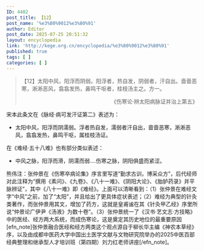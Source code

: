 ```yaml
---
ID: 4402
post_title: 【12】
post_name: '%e3%80%9012%e3%80%91'
author: Editor
post_date: 2025-07-25 20:51:32
layout: encyclopedia
link: 'http://kege.org.cn/encyclopedia/%e3%80%9012%e3%80%91'
published: true
tags: [ ]
categories: [ ]
---
```

<blockquote>【12】太阳中风，阳浮而阴弱。阳浮者，热自发，阴弱者，汗自出。啬啬恶寒，淅淅恶风，翕翕发热，鼻鸣干呕者，桂枝汤主之。方一。
<p style="text-align: right;">《伤寒论·辨太阳病脉证并治上第五》</p>
</blockquote>
宋本此条文在《脉经·病可发汗证第二》表述为：
<ul>
 	<li>太阳中风，阳浮而阴濡弱。浮者热自发，濡弱者汗自出，啬啬恶寒，淅淅恶风，翕翕发热，鼻鸣干呕，属桂枝汤证。</li>
</ul>
在《难经·五十八难》也有部分类似表述：
<ul>
 	<li>中风之脉，阳浮而滑，阴濡而弱....伤寒之脉，阴阳俱盛而紧涩。</li>
</ul>
熊伟注：张仲景在《伤寒卒病论集》序言里写道“勤求古训，博采众方”，后代经师对此注释为“撰用《素问》、《九卷》、《八十一难》、《阴阳大论》、《胎胪药录》并平脉辨证”，其中《八十一难》即《难经》。上面可以清晰看到：（1）张仲景在难经文字“中风”之前，加了“太阳”，并且给出了更具体症状表述；（2）难经为典型的针灸类著作，而张仲景用其文，增加了药方，这就是皇甫谧在其《针灸甲乙经》序里所说“仲景论广伊尹《汤液》为数十卷”。（3）张仲景统一了《汉书·艺文志·方技略》中的医经、经方两大系统，而成伤寒论，这是奠定其历史地位的最重要原因[efn_note]张仲景融合医经和经方两类这个观点源自于柳长华主编《神农本草经》序，以及由成都中医药大学中国出土医学文献与文物研究院举办的2025中医百部经典整理和继承型人才培训班（第四期）刘力红老师讲座[/efn_note]。